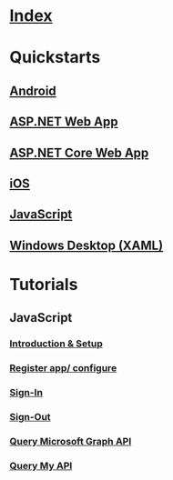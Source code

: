 # [Index](index.md)
# Quickstarts
## [Android](articles/active-directory/develop/quickstarts/active-directory-android.md)
## [ASP.NET Web App](articles/active-directory/develop/quickstarts/active-directory-aspnetwebapp.md)
## [ASP.NET Core Web App](articles/active-directory/develop/quickstarts/active-directory-aspnetcorewebapp.md)
## [iOS](articles/active-directory/develop/quickstarts/active-directory-ios.md)
## [JavaScript](articles/active-directory/develop/quickstarts/active-directory-javascriptspa.md)
## [Windows Desktop (XAML)](articles/active-directory/develop/quickstarts/active-directory-windesktop.md)

# Tutorials
## JavaScript
### [Introduction & Setup](articles/active-directory/develop/tutorials/active-directory-javascriptspa-intro.md)
### [Register app/ configure](articles/active-directory/develop/tutorials/active-directory-javascriptspa-register-app.md)
### [Sign-In](articles/active-directory/develop/tutorials/active-directory-javascriptspa-sign-in.md)
### [Sign-Out](articles/active-directory/develop/tutorials/active-directory-javascriptspa-sign-out.md)
### [Query Microsoft Graph API](articles/active-directory/develop/tutorials/active-directory-javascriptspa-call-graph-api.md)
### [Query My API](articles/active-directory/develop/tutorials/active-directory-javascriptspa-call-api.md)
